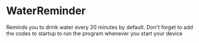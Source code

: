 # WaterReminder
Reminds you to drink water every 20 minutes by default. Don't forget to add the codes to startup to run the program whenever you start your device
